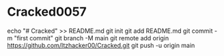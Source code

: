 # Cracked0057
echo "# Cracked" >> README.md git init git add README.md git commit -m "first commit" git branch -M main git remote add origin https://github.com/Itzhacker00/Cracked.git git push -u origin main
